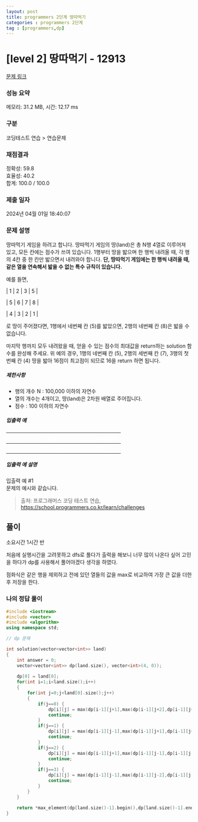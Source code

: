 ```yaml
---
layout: post
title: programmers 2단계 땅따먹기
categories : programmers 2단계
tag : [programmers,dp]
---
```


<style>
    table, th, td {
        color: white;
    }
</style>

# [level 2] 땅따먹기 - 12913 

[문제 링크](https://school.programmers.co.kr/learn/courses/30/lessons/12913) 

### 성능 요약

메모리: 31.2 MB, 시간: 12.17 ms

### 구분

코딩테스트 연습 > 연습문제

### 채점결과

정확성: 59.8<br/>효율성: 40.2<br/>합계: 100.0 / 100.0

### 제출 일자

2024년 04월 01일 18:40:07

### 문제 설명

<p>땅따먹기 게임을 하려고 합니다. 땅따먹기 게임의 땅(land)은 총 N행 4열로 이루어져 있고, 모든 칸에는 점수가 쓰여 있습니다. 1행부터 땅을 밟으며 한 행씩 내려올 때, 각 행의 4칸 중 한 칸만 밟으면서 내려와야 합니다. <strong>단, 땅따먹기 게임에는 한 행씩 내려올 때, 같은 열을 연속해서 밟을 수 없는 특수 규칙이 있습니다.</strong> </p>

<p>예를 들면, </p>

<p>| 1 | 2 | 3 | 5 |</p>

<p>| 5 | 6 | 7 | 8 |</p>

<p>| 4 | 3 | 2 | 1 |</p>

<p>로 땅이 주어졌다면, 1행에서 네번째 칸 (5)를 밟았으면, 2행의 네번째 칸 (8)은 밟을 수 없습니다. </p>

<p>마지막 행까지 모두 내려왔을 때, 얻을 수 있는 점수의 최대값을 return하는 solution 함수를 완성해 주세요. 위 예의 경우, 1행의 네번째 칸 (5), 2행의 세번째 칸 (7), 3행의 첫번째 칸 (4) 땅을 밟아 16점이 최고점이 되므로 16을 return 하면 됩니다.</p>

<h5>제한사항</h5>

<ul>
<li>행의 개수 N : 100,000 이하의 자연수</li>
<li>열의 개수는 4개이고, 땅(land)은 2차원 배열로 주어집니다.</li>
<li>점수 : 100 이하의 자연수</li>
</ul>

<h5>입출력 예</h5>
<table class="table">
        <thead><tr>
<th>land</th>
<th>answer</th>
</tr>
</thead>
        <tbody><tr>
<td data-sider-select-id="9f113adc-7af2-488c-bfd7-6ed555323d72">[[1,2,3,5],[5,6,7,8],[4,3,2,1]]</td>
<td>16</td>
</tr>
</tbody>
      </table>
<h5>입출력 예 설명</h5>

<p>입출력 예 #1<br>
문제의 예시와 같습니다.</p>


> 출처: 프로그래머스 코딩 테스트 연습, https://school.programmers.co.kr/learn/challenges

## 풀이

소요시간 1시간 반  

처음에 실행시간을 고려못하고 dfs로 풀다가 출력을 해보니 너무 많이 나온다 싶어 고민을 하다가 dp를 사용해서 풀어야겠다 생각을 하였다.

점화식은 같은 행을 제외하고 전에 있던 열들의 값을 max로 비교하여 가장 큰 값을 더한 후 저장을 한다.


### 나의 정답 풀이

```c++
#include <iostream>
#include <vector>
#include <algorithm>
using namespace std;

// dp 문제

int solution(vector<vector<int>> land)
{
    int answer = 0;
    vector<vector<int>> dp(land.size(), vector<int>(4, 0));
    
    dp[0] = land[0];
    for(int i=1;i<land.size();i++)
    {
        for(int j=0;j<land[0].size();j++)
        {          
            if(j==0) { 
                dp[i][j] = max(dp[i-1][j+1],max(dp[i-1][j+2],dp[i-1][j+3]))+land[i][j];             
                continue; 
            }
            if(j==1) { 
                dp[i][j] = max(dp[i-1][j-1],max(dp[i-1][j+1],dp[i-1][j+2]))+land[i][j];
                continue; 
            }
            if(j==2) { 
                dp[i][j] = max(dp[i-1][j+1],max(dp[i-1][j-1],dp[i-1][j-2]))+land[i][j];
                continue; 
            }
            if(j==3) { 
                dp[i][j] = max(dp[i-1][j-1],max(dp[i-1][j-2],dp[i-1][j-3]))+land[i][j];
                continue; 
            }                    
        }
    }
    
    return *max_element(dp[land.size()-1].begin(),dp[land.size()-1].end());;
}
```   
